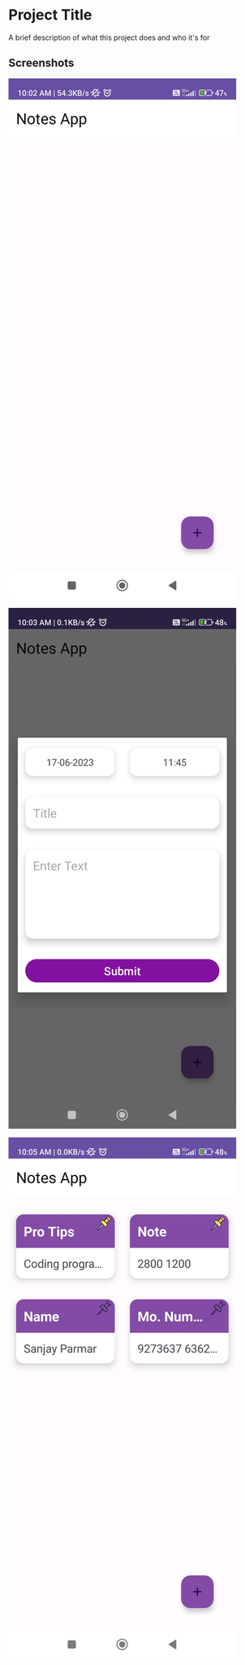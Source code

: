 
# Project Title

A brief description of what this project does and who it's for


## Screenshots

![App Screenshot](https://github.com/sanjayparmar143/Notes_App/blob/master/1Screenshot.jpg)

![App Screenshot](https://github.com/sanjayparmar143/Notes_App/blob/master/2Screenshot.jpg)

![App Screenshot](https://github.com/sanjayparmar143/Notes_App/blob/master/3Screenshot.jpg)

